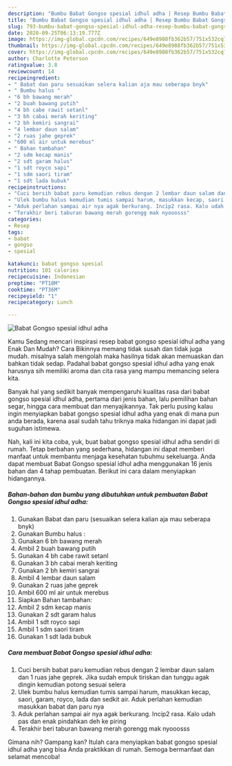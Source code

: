 ```yaml
---
description: "Bumbu Babat Gongso spesial idhul adha | Resep Bumbu Babat Gongso spesial idhul adha Yang Menggugah Selera"
title: "Bumbu Babat Gongso spesial idhul adha | Resep Bumbu Babat Gongso spesial idhul adha Yang Menggugah Selera"
slug: 793-bumbu-babat-gongso-spesial-idhul-adha-resep-bumbu-babat-gongso-spesial-idhul-adha-yang-menggugah-selera
date: 2020-09-25T06:13:19.777Z
image: https://img-global.cpcdn.com/recipes/649e8988fb362b57/751x532cq70/babat-gongso-spesial-idhul-adha-foto-resep-utama.jpg
thumbnail: https://img-global.cpcdn.com/recipes/649e8988fb362b57/751x532cq70/babat-gongso-spesial-idhul-adha-foto-resep-utama.jpg
cover: https://img-global.cpcdn.com/recipes/649e8988fb362b57/751x532cq70/babat-gongso-spesial-idhul-adha-foto-resep-utama.jpg
author: Charlotte Peterson
ratingvalue: 3.8
reviewcount: 14
recipeingredient:
- " Babat dan paru sesuaikan selera kalian aja mau seberapa bnyk"
- " Bumbu halus "
- "6 bh bawang merah"
- "2 buah bawang putih"
- "4 bh cabe rawit setanl"
- "3 bh cabai merah keriting"
- "2 bh kemiri sangrai"
- "4 lembar daun salam"
- "2 ruas jahe geprek"
- "600 ml air untuk merebus"
- " Bahan tambahan"
- "2 sdm kecap manis"
- "2 sdt garam halus"
- "1 sdt royco sapi"
- "1 sdm saori tiram"
- "1 sdt lada bubuk"
recipeinstructions:
- "Cuci bersih babat paru kemudian rebus dengan 2 lembar daun salam dan 1 ruas jahe geprek. Jika sudah empuk tiriskan dan tunggu agak dingin kemudian potong sesuai selera"
- "Ulek bumbu halus kemudian tumis sampai harum, masukkan kecap, saori, garam, royco, lada dan sedkit air. Aduk perlahan kemudian masukkan babat dan paru nya"
- "Aduk perlahan sampai air nya agak berkurang. Incip2 rasa. Kalo udah pas dan enak pindahkan deh ke piring"
- "Terakhir beri taburan bawang merah gorengg mak nyooosss"
categories:
- Resep
tags:
- babat
- gongso
- spesial

katakunci: babat gongso spesial 
nutrition: 101 calories
recipecuisine: Indonesian
preptime: "PT18M"
cooktime: "PT36M"
recipeyield: "1"
recipecategory: Lunch

---
```



![Babat Gongso spesial idhul adha](https://img-global.cpcdn.com/recipes/649e8988fb362b57/751x532cq70/babat-gongso-spesial-idhul-adha-foto-resep-utama.jpg)

Kamu Sedang mencari inspirasi resep babat gongso spesial idhul adha yang Enak Dan Mudah? Cara Bikinnya memang tidak susah dan tidak juga mudah. misalnya salah mengolah maka hasilnya tidak akan memuaskan dan bahkan tidak sedap. Padahal babat gongso spesial idhul adha yang enak harusnya sih memiliki aroma dan cita rasa yang mampu memancing selera kita.

Banyak hal yang sedikit banyak mempengaruhi kualitas rasa dari babat gongso spesial idhul adha, pertama dari jenis bahan, lalu pemilihan bahan segar, hingga cara membuat dan menyajikannya. Tak perlu pusing kalau ingin menyiapkan babat gongso spesial idhul adha yang enak di mana pun anda berada, karena asal sudah tahu triknya maka hidangan ini dapat jadi suguhan istimewa.




Nah, kali ini kita coba, yuk, buat babat gongso spesial idhul adha sendiri di rumah. Tetap berbahan yang sederhana, hidangan ini dapat memberi manfaat untuk membantu menjaga kesehatan tubuhmu sekeluarga. Anda dapat membuat Babat Gongso spesial idhul adha menggunakan 16 jenis bahan dan 4 tahap pembuatan. Berikut ini cara dalam menyiapkan hidangannya.

<!--inarticleads1-->

##### Bahan-bahan dan bumbu yang dibutuhkan untuk pembuatan Babat Gongso spesial idhul adha:

1. Gunakan  Babat dan paru (sesuaikan selera kalian aja mau seberapa bnyk)
1. Gunakan  Bumbu halus :
1. Gunakan 6 bh bawang merah
1. Ambil 2 buah bawang putih
1. Gunakan 4 bh cabe rawit setanl
1. Gunakan 3 bh cabai merah keriting
1. Gunakan 2 bh kemiri sangrai
1. Ambil 4 lembar daun salam
1. Gunakan 2 ruas jahe geprek
1. Ambil 600 ml air untuk merebus
1. Siapkan  Bahan tambahan:
1. Ambil 2 sdm kecap manis
1. Gunakan 2 sdt garam halus
1. Ambil 1 sdt royco sapi
1. Ambil 1 sdm saori tiram
1. Gunakan 1 sdt lada bubuk




<!--inarticleads2-->

##### Cara membuat Babat Gongso spesial idhul adha:

1. Cuci bersih babat paru kemudian rebus dengan 2 lembar daun salam dan 1 ruas jahe geprek. Jika sudah empuk tiriskan dan tunggu agak dingin kemudian potong sesuai selera
1. Ulek bumbu halus kemudian tumis sampai harum, masukkan kecap, saori, garam, royco, lada dan sedkit air. Aduk perlahan kemudian masukkan babat dan paru nya
1. Aduk perlahan sampai air nya agak berkurang. Incip2 rasa. Kalo udah pas dan enak pindahkan deh ke piring
1. Terakhir beri taburan bawang merah gorengg mak nyooosss




Gimana nih? Gampang kan? Itulah cara menyiapkan babat gongso spesial idhul adha yang bisa Anda praktikkan di rumah. Semoga bermanfaat dan selamat mencoba!
